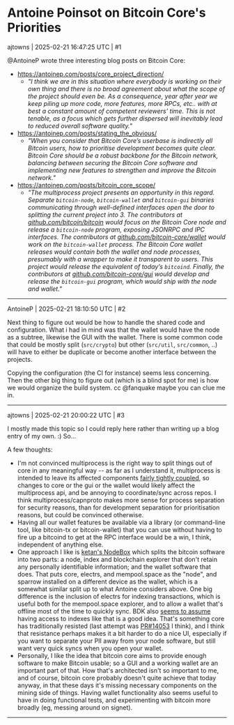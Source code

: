 # Antoine Poinsot on Bitcoin Core's Priorities

ajtowns | 2025-02-21 16:47:25 UTC | #1

@AntoineP wrote three interesting blog posts on Bitcoin Core:

 * https://antoinep.com/posts/core_project_direction/
   * *"I think we are in this situation where everybody is working on their own thing and there is no broad agreement about what the scope of the project should even be. As a consequence, year after year we keep piling up more code, more features, more RPCs, etc.. with at best a constant amount of competent reviewers’ time. This is not tenable, as a focus which gets further dispersed will inevitably lead to reduced overall software quality."*
 * https://antoinep.com/posts/stating_the_obvious/
   * *"When you consider that Bitcoin Core’s userbase is indirectly all Bitcoin users, how to prioritise development becomes quite clear. Bitcoin Core should be a robust backbone for the Bitcoin network, balancing between securing the Bitcoin Core software and implementing new features to strengthen and improve the Bitcoin network."*
 * https://antoinep.com/posts/bitcoin_core_scope/
   * *"The multiprocess project presents an opportunity in this regard. Separate `bitcoin-node`, `bitcoin-wallet` and `bitcoin-gui` binaries communicating through well-defined interfaces open the door to splitting the current project into 3. The contributors at [github.com/bitcoin/bitcoin](https://github.com/bitcoin/bitcoin) would focus on the Bitcoin Core node and release a `bitcoin-node` program, exposing JSONRPC and IPC interfaces. The contributors at [github.com/bitcoin-core/wallet](https://antoinep.com/posts/bitcoin_core_scope/github.com/bitcoin-core/wallet) would work on the `bitcoin-wallet` process. The Bitcoin Core wallet releases would contain both the wallet and node processes, presumably with a wrapper to make it transparent to users. This project would release the equivalent of today’s `bitcoind`. Finally, the contributors at [github.com/bitcoin-core/gui](https://github.com/bitcoin-core/gui) would develop and release the `bitcoin-gui` program, which would ship with the node and wallet."*

-------------------------

AntoineP | 2025-02-21 18:10:50 UTC | #2

Next thing to figure out would be how to handle the shared code and configuration. What i had in mind was that the wallet would have the node as a subtree, likewise the GUI with the wallet. There is some common code that could be mostly split (`src/crypto`) but other (`src/util`, `src/common`, ..) will have to either be duplicate or become another interface between the projects.

Copying the configuration (the CI for instance) seems less concerning. Then the other big thing to figure out (which is a blind spot for me) is how we would organize the build system. cc @fanquake maybe you can clue me in.

-------------------------

ajtowns | 2025-02-21 20:00:22 UTC | #3

I mostly made this topic so I could reply here rather than writing up a blog entry of my own. :) So...

A few thoughts:

 * I'm not convinced multiprocess is the right way to split things out of core in any meaningful way -- as far as I understand it, multiprocess is intended to leave its affected components [fairly tightly coupled](https://github.com/ryanofsky/bitcoin/blob/pr/ipc/doc/design/multiprocess.md#interface-stability), so changes to core or the gui or the wallet would likely affect the multiprocess api, and be annoying to coordinate/sync across repos. I think multiprocess/capnproto makes more sense for process separation for security reasons, than for development separation for prioritisation reasons, but could be convinced otherwise.
 * Having all our wallet features be available via a library (or command-line tool, like bitcoin-tx or bitcoin-wallet) that you can use without having to fire up a bitcoind to get at the RPC interface would be a win, I think, independent of anything else.
 * One approach I like is [ketan's NodeBox](https://shop.ministryofnodes.com/shop/bitcoin-nodebox/) which splits the bitcoin software into two parts: a node, index and blockchain explorer that don't retain any personally identifiable information; and the wallet software that does. That puts core, electrs, and mempool.space as the "node", and sparrow installed on a different device as the wallet, which is a somewhat similar split up to what Antoine considers above. One big difference is the inclusion of electrs for indexing transactions, which is useful both for the mempool.space explorer, and to allow a wallet that's offline most of the time to quickly sync. BDK also [seems to assume](https://bitcoindevkit.github.io/book-of-bdk/cookbook/syncing/electrum/) having access to indexes like that is a good idea. That's something core has traditionally resisted (last attempt was [PR#14053](https://github.com/bitcoin/bitcoin/pull/14053) I think), and I think that resistance perhaps makes it a bit harder to do a nice UI, especially if you want to separate your PII away from your node software, but still want very quick syncs when you open your wallet.
 * Personally, I like the idea that bitcoin core aims to provide enough software to make Bitcoin usable; so a GUI and a working wallet are an important part of that. How that's architected isn't so important to me, and of course, bitcoin core probably doesn't quite achieve that today anyway, in that these days it's missing necessary components on the mining side of things. Having wallet functionality also seems useful to have in doing functional tests, and experimenting with bitcoin more broadly (eg, messing around on signet).

-------------------------

